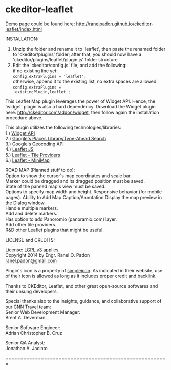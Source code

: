ckeditor-leaflet
================
Demo page could be found here: http://ranelpadon.github.io/ckeditor-leaflet/index.html

INSTALLATION:<br>
1) Unzip the folder and rename it to 'leaflet', then paste the renamed folder to 'ckeditor/plugins' folder; after that, you should now have a 'ckeditor/plugins/leaflet/plugin.js' folder structure<br>
2) Edit the 'ckeditor/config.js' file, and add the following:<br>
    if no existing line yet:<br>
      <code>config.extraPlugins = 'leaflet';</code><br>
    otherwise, append it to the existing list, no extra spaces are allowed:<br>
      <code>config.extraPlugins = 'existingPlugin,leaflet';</code><br>

This Leaflet Map plugin leverages the power of Widget API. Hence, the 'widget' plugin is also a hard dependency. Download the Widget plugin here: http://ckeditor.com/addon/widget, then follow again the installation procedure above.<br>

This plugin utilizes the following technologies/libraries: <br>
1.) <a href="http://docs.ckeditor.com/#!/api/CKEDITOR.plugins.widget">Widget API</a><br>
2.) <a href="https://developers.google.com/maps/documentation/javascript/places-autocomplete">Google's Places Library/Type-Ahead Search</a><br>
3.) <a href="https://developers.google.com/maps/documentation/geocoding/">Google's Geocoding API</a><br>
4.) <a href="http://leafletjs.com/">Leaflet JS</a><br>
5.) <a href="https://github.com/leaflet-extras/leaflet-providers">Leaflet - Tile Providers</a><br>
6.) <a href="https://github.com/Norkart/Leaflet-MiniMap">Leaflet - MiniMap</a><br>

ROAD MAP (Planned stuff to do):<br>
Option to show the cursor's map coordinates and scale bar.<br>
Marker could be dragged and its dragged position must be saved.<br>
State of the panned map's view must be saved.<br>
Options to specify map width and height.
Responsive behavior (for mobile pages).
Ability to Add Map Caption/Annotation
Display the map preview in the Dialog window.<br>
Handle multiple markers.<br>
Add and delete markers.<br>
Has option to add Panoromio (panoramio.com) layer.<br>
Add other tile providers.<br>
R&D other Leaflet plugins that might be useful.<br>

LICENSE and CREDITS:<br>

License: <a href="https://www.gnu.org/licenses/lgpl.html">LGPL v3</a> applies.<br>
Copyright 2014 by Engr. Ranel O. Padon<br>
ranel.padon@gmail.com<br>

Plugin's icon is a property of <a href="http://simpleicon.com/">simpleicon</a>.
As indicated in their website, use of their icon is allowed as long as it includes proper credit and backlink.

Thanks to CKEditor, Leaflet, and other great open-source softwares and their unsung developers.<br>

Special thanks also to the insights, guidance, and collaborative support of our <a href="http://travel.cnn.com">CNN Travel</a> team:<br>
Senior Web Development Manager:<br>
Brent A. Deverman<br>

Senior Software Engineer:<br>
Adrian Christopher B. Cruz<br>

Senior QA Analyst:<br>
Jonathan A. Jacinto<br>

=======================================================







